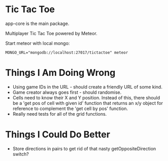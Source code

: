 # Tic Tac Toe

app-core is the main package.

Multiplayer Tic Tac Toe powered by Meteor.

Start meteor with local mongo:

```MONGO_URL="mongodb://localhost:27017/tictactoe" meteor```

# Things I Am Doing Wrong

- Using game IDs in the URL - should create a friendly URL of some kind.
- Game creator always goes first - should randomise.
- Cells need to know their X and Y position. Instead of this, there should be a 'get pos of cell with given id' function that returns an x/y object for reference to complement the 'get cell by pos' function.
- Really need tests for all of the grid functions.

# Things I Could Do Better

- Store directions in pairs to get rid of that nasty getOppositeDirection switch?